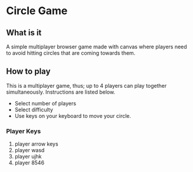 # Circle Game 

## What is it 
A simple multiplayer browser game made with canvas where players need to avoid hitting circles that are coming towards them. 

## How to play 
This is a multiplayer game, thus; up to 4 players can play together simultaneously. Instructions are listed below. 

- Select number of players 
- Select difficulty 
- Use keys on your keyboard to move your circle. 

### Player Keys 
1. player arrow keys 
2. player wasd 
3. player ujhk 
4. player 8546 
